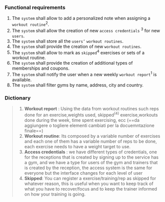 ### Functional requirements


1. The `system` shall allow to add a personalized note when assigning a `workout routine`<sup>2</sup>.
2. The `system` shall allow the creation of new `access credentials` <sup>3</sup>  for new `users`.
3. The `system` shall store all the `users’` `workout routines`.
4. The `system` shall provide the creation of new `workout routines`.
6. The `system` shall allow to mark as `skipped`<sup>4</sup> exercises or sets of a workout routine.
7. The `system` shall provide the creation of additional types of memberships and coupons.
8. The `system` shall notify the user when a new weekly `workout report`<sup>1</sup> is available.
9. The `system` shall filter gyms by name, address, city and country.

### Dictionary

>  
> 1.  **Workout report** : Using the data from workout routines such reps done for an exercise,weights used, skipped$^{(4)}$ exercise,workouts done during the week, time spent exercising, ecc (==da aggiungere o togliere elementi cambiati per la docuemntazione finale==)
> 2. **Workout routine**: Its composed by a variable number of exercises and each one of them has a variable number of reps to be done, each exercise needs to have a weight target to use.
> 3. **Access credentials** : we have different types of credentials, one for the receptions that is created by signing up to the service has a gym, and we have a type for users of the gym and trainers that is created by the reception, the access system is the same for everyone but the interface changes for each level of user
> 4. **Skipped**: You can register a exercise/training/rep as skipped for whatever reason, this is useful when you want to keep track of what you have to recover/focus and to keep the trainer informed on how your training is going.